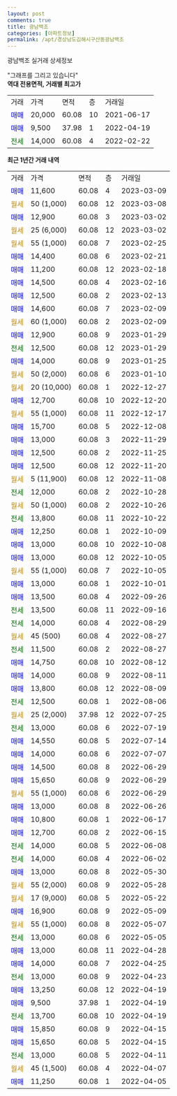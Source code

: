 ```yaml
---
layout: post
comments: true
title: 광남백조
categories: [아파트정보]
permalink: /apt/경상남도김해시구산동광남백조
---
```


광남백조 실거래 상세정보

<script type="text/javascript">
  google.charts.load('current', {'packages':['line', 'corechart']});
  google.charts.setOnLoadCallback(drawChart);

  function drawChart() {
    var data = new google.visualization.DataTable();
    data.addColumn('date', '거래일');
    data.addColumn('number', "매매");
    data.addColumn('number', "전세");
    data.addColumn('number', "전매");

    data.addRows([[new Date(Date.parse("2023-03-09")), 11600, null, null], [new Date(Date.parse("2023-03-08")), null, null, null], [new Date(Date.parse("2023-03-02")), 12900, null, null], [new Date(Date.parse("2023-03-02")), null, null, null], [new Date(Date.parse("2023-02-25")), null, null, null], [new Date(Date.parse("2023-02-21")), 14400, null, null], [new Date(Date.parse("2023-02-18")), 11200, null, null], [new Date(Date.parse("2023-02-16")), 14500, null, null], [new Date(Date.parse("2023-02-13")), 12500, null, null], [new Date(Date.parse("2023-02-09")), 14600, null, null], [new Date(Date.parse("2023-02-09")), null, null, null], [new Date(Date.parse("2023-01-29")), 12900, null, null], [new Date(Date.parse("2023-01-29")), null, 12500, null], [new Date(Date.parse("2023-01-25")), 14000, null, null], [new Date(Date.parse("2023-01-10")), null, null, null], [new Date(Date.parse("2022-12-27")), null, null, null], [new Date(Date.parse("2022-12-20")), 12700, null, null], [new Date(Date.parse("2022-12-17")), null, null, null], [new Date(Date.parse("2022-12-08")), 15700, null, null], [new Date(Date.parse("2022-11-29")), 13000, null, null], [new Date(Date.parse("2022-11-25")), 12500, null, null], [new Date(Date.parse("2022-11-20")), 12500, null, null], [new Date(Date.parse("2022-11-08")), null, null, null], [new Date(Date.parse("2022-10-28")), null, 12000, null], [new Date(Date.parse("2022-10-26")), null, null, null], [new Date(Date.parse("2022-10-22")), null, 13800, null], [new Date(Date.parse("2022-10-09")), 12250, null, null], [new Date(Date.parse("2022-10-08")), 13000, null, null], [new Date(Date.parse("2022-10-05")), 13000, null, null], [new Date(Date.parse("2022-10-05")), null, null, null], [new Date(Date.parse("2022-10-01")), 13000, null, null], [new Date(Date.parse("2022-09-26")), 13500, null, null], [new Date(Date.parse("2022-09-16")), null, 13500, null], [new Date(Date.parse("2022-08-29")), null, 14000, null], [new Date(Date.parse("2022-08-27")), null, null, null], [new Date(Date.parse("2022-08-27")), null, 11500, null], [new Date(Date.parse("2022-08-12")), 14750, null, null], [new Date(Date.parse("2022-08-11")), 14000, null, null], [new Date(Date.parse("2022-08-09")), 13800, null, null], [new Date(Date.parse("2022-08-06")), null, 12500, null], [new Date(Date.parse("2022-07-25")), null, null, null], [new Date(Date.parse("2022-07-19")), null, 13000, null], [new Date(Date.parse("2022-07-14")), 14550, null, null], [new Date(Date.parse("2022-07-07")), 14000, null, null], [new Date(Date.parse("2022-06-29")), 14500, null, null], [new Date(Date.parse("2022-06-29")), 15650, null, null], [new Date(Date.parse("2022-06-29")), null, null, null], [new Date(Date.parse("2022-06-26")), 13000, null, null], [new Date(Date.parse("2022-06-17")), 10800, null, null], [new Date(Date.parse("2022-06-15")), 12700, null, null], [new Date(Date.parse("2022-06-08")), null, 14000, null], [new Date(Date.parse("2022-06-02")), null, 14000, null], [new Date(Date.parse("2022-05-30")), 13000, null, null], [new Date(Date.parse("2022-05-28")), null, null, null], [new Date(Date.parse("2022-05-22")), null, null, null], [new Date(Date.parse("2022-05-09")), 16900, null, null], [new Date(Date.parse("2022-05-07")), null, null, null], [new Date(Date.parse("2022-05-05")), null, 13000, null], [new Date(Date.parse("2022-04-28")), 13000, null, null], [new Date(Date.parse("2022-04-25")), 14000, null, null], [new Date(Date.parse("2022-04-23")), null, 13000, null], [new Date(Date.parse("2022-04-19")), 13250, null, null], [new Date(Date.parse("2022-04-19")), 9500, null, null], [new Date(Date.parse("2022-04-19")), null, 13700, null], [new Date(Date.parse("2022-04-15")), 15850, null, null], [new Date(Date.parse("2022-04-15")), 15650, null, null], [new Date(Date.parse("2022-04-11")), null, 13000, null], [new Date(Date.parse("2022-04-07")), null, null, null], [new Date(Date.parse("2022-04-05")), 11250, null, null]]);

    var options = {
      hAxis: {
        format: 'yyyy/MM/dd'
      },    
      lineWidth: 0,
      pointsVisible: true,    
      title: '최근 1년간 유형별 실거래가 분포',
      legend: { position: 'bottom' }
    };

    var formatter = new google.visualization.NumberFormat({pattern:'###,###'} );
    formatter.format(data, 1);
    formatter.format(data, 2);
    
    setTimeout(function() {
        var chart = new google.visualization.LineChart(document.getElementById('columnchart_material'));
        chart.draw(data, (options));
        document.getElementById('loading').style.display = 'none';
    }, 200);
  }
</script>


<div id="loading" style="z-index:20; display: block; margin-left: 0px">"그래프를 그리고 있습니다"</div>
<div id="columnchart_material" style="width: 95%; margin-left: 0px; display: block"></div>
<!-- contents start -->
<b>역대 전용면적, 거래별 최고가</b>
<table class="sortable">
    <tr>
      <td>거래</td>
      <td>가격</td>
      <td>면적</td>
      <td>층</td>
      <td>거래일</td>
    </tr>
        <tr>
          <td><a style="color: blue">매매</a></td>
          <td>20,000</td>
          <td>60.08</td>
          <td>10</td>
          <td>2021-06-17</td>
        </tr>            <tr>
          <td><a style="color: blue">매매</a></td>
          <td>9,500</td>
          <td>37.98</td>
          <td>1</td>
          <td>2022-04-19</td>
        </tr>        
        <tr>
              <td><a style="color: darkgreen">전세</a></td>
              <td>14,000</td>
              <td>60.08</td>
              <td>4</td>
              <td>2022-02-22</td>
            </tr>        
    
</table>

<b>최근 1년간 거래 내역</b>

<table class="sortable">
    <tr>
      <td>거래</td>
      <td>가격</td>
      <td>면적</td>
      <td>층</td>
      <td>거래일</td>
    </tr>
    <tr>
      <td><a style="color: blue">매매</a></td>
      <td>11,600</td>
      <td>60.08</td>
      <td>4</td>
      <td>2023-03-09</td>
    </tr>          <tr>
      <td><a style="color: darkgoldenrod">월세</a></td>
      <td>50 (1,000)</td>
      <td>60.08</td>
      <td>12</td>
      <td>2023-03-08</td>
    </tr>          <tr>
      <td><a style="color: blue">매매</a></td>
      <td>12,900</td>
      <td>60.08</td>
      <td>3</td>
      <td>2023-03-02</td>
    </tr>          <tr>
      <td><a style="color: darkgoldenrod">월세</a></td>
      <td>25 (6,000)</td>
      <td>60.08</td>
      <td>12</td>
      <td>2023-03-02</td>
    </tr>          <tr>
      <td><a style="color: darkgoldenrod">월세</a></td>
      <td>55 (1,000)</td>
      <td>60.08</td>
      <td>7</td>
      <td>2023-02-25</td>
    </tr>          <tr>
      <td><a style="color: blue">매매</a></td>
      <td>14,400</td>
      <td>60.08</td>
      <td>6</td>
      <td>2023-02-21</td>
    </tr>          <tr>
      <td><a style="color: blue">매매</a></td>
      <td>11,200</td>
      <td>60.08</td>
      <td>12</td>
      <td>2023-02-18</td>
    </tr>          <tr>
      <td><a style="color: blue">매매</a></td>
      <td>14,500</td>
      <td>60.08</td>
      <td>4</td>
      <td>2023-02-16</td>
    </tr>          <tr>
      <td><a style="color: blue">매매</a></td>
      <td>12,500</td>
      <td>60.08</td>
      <td>2</td>
      <td>2023-02-13</td>
    </tr>          <tr>
      <td><a style="color: blue">매매</a></td>
      <td>14,600</td>
      <td>60.08</td>
      <td>7</td>
      <td>2023-02-09</td>
    </tr>          <tr>
      <td><a style="color: darkgoldenrod">월세</a></td>
      <td>60 (1,000)</td>
      <td>60.08</td>
      <td>2</td>
      <td>2023-02-09</td>
    </tr>          <tr>
      <td><a style="color: blue">매매</a></td>
      <td>12,900</td>
      <td>60.08</td>
      <td>9</td>
      <td>2023-01-29</td>
    </tr>          <tr>
      <td><a style="color: darkgreen">전세</a></td>
      <td>12,500</td>
      <td>60.08</td>
      <td>12</td>
      <td>2023-01-29</td>
    </tr>          <tr>
      <td><a style="color: blue">매매</a></td>
      <td>14,000</td>
      <td>60.08</td>
      <td>9</td>
      <td>2023-01-25</td>
    </tr>          <tr>
      <td><a style="color: darkgoldenrod">월세</a></td>
      <td>50 (2,000)</td>
      <td>60.08</td>
      <td>6</td>
      <td>2023-01-10</td>
    </tr>          <tr>
      <td><a style="color: darkgoldenrod">월세</a></td>
      <td>20 (10,000)</td>
      <td>60.08</td>
      <td>1</td>
      <td>2022-12-27</td>
    </tr>          <tr>
      <td><a style="color: blue">매매</a></td>
      <td>12,700</td>
      <td>60.08</td>
      <td>10</td>
      <td>2022-12-20</td>
    </tr>          <tr>
      <td><a style="color: darkgoldenrod">월세</a></td>
      <td>55 (1,000)</td>
      <td>60.08</td>
      <td>11</td>
      <td>2022-12-17</td>
    </tr>          <tr>
      <td><a style="color: blue">매매</a></td>
      <td>15,700</td>
      <td>60.08</td>
      <td>5</td>
      <td>2022-12-08</td>
    </tr>          <tr>
      <td><a style="color: blue">매매</a></td>
      <td>13,000</td>
      <td>60.08</td>
      <td>3</td>
      <td>2022-11-29</td>
    </tr>          <tr>
      <td><a style="color: blue">매매</a></td>
      <td>12,500</td>
      <td>60.08</td>
      <td>2</td>
      <td>2022-11-25</td>
    </tr>          <tr>
      <td><a style="color: blue">매매</a></td>
      <td>12,500</td>
      <td>60.08</td>
      <td>12</td>
      <td>2022-11-20</td>
    </tr>          <tr>
      <td><a style="color: darkgoldenrod">월세</a></td>
      <td>5 (11,900)</td>
      <td>60.08</td>
      <td>12</td>
      <td>2022-11-08</td>
    </tr>          <tr>
      <td><a style="color: darkgreen">전세</a></td>
      <td>12,000</td>
      <td>60.08</td>
      <td>2</td>
      <td>2022-10-28</td>
    </tr>          <tr>
      <td><a style="color: darkgoldenrod">월세</a></td>
      <td>50 (1,000)</td>
      <td>60.08</td>
      <td>2</td>
      <td>2022-10-26</td>
    </tr>          <tr>
      <td><a style="color: darkgreen">전세</a></td>
      <td>13,800</td>
      <td>60.08</td>
      <td>11</td>
      <td>2022-10-22</td>
    </tr>          <tr>
      <td><a style="color: blue">매매</a></td>
      <td>12,250</td>
      <td>60.08</td>
      <td>1</td>
      <td>2022-10-09</td>
    </tr>          <tr>
      <td><a style="color: blue">매매</a></td>
      <td>13,000</td>
      <td>60.08</td>
      <td>10</td>
      <td>2022-10-08</td>
    </tr>          <tr>
      <td><a style="color: blue">매매</a></td>
      <td>13,000</td>
      <td>60.08</td>
      <td>12</td>
      <td>2022-10-05</td>
    </tr>          <tr>
      <td><a style="color: darkgoldenrod">월세</a></td>
      <td>55 (1,000)</td>
      <td>60.08</td>
      <td>7</td>
      <td>2022-10-05</td>
    </tr>          <tr>
      <td><a style="color: blue">매매</a></td>
      <td>13,000</td>
      <td>60.08</td>
      <td>1</td>
      <td>2022-10-01</td>
    </tr>          <tr>
      <td><a style="color: blue">매매</a></td>
      <td>13,500</td>
      <td>60.08</td>
      <td>4</td>
      <td>2022-09-26</td>
    </tr>          <tr>
      <td><a style="color: darkgreen">전세</a></td>
      <td>13,500</td>
      <td>60.08</td>
      <td>11</td>
      <td>2022-09-16</td>
    </tr>          <tr>
      <td><a style="color: darkgreen">전세</a></td>
      <td>14,000</td>
      <td>60.08</td>
      <td>4</td>
      <td>2022-08-29</td>
    </tr>          <tr>
      <td><a style="color: darkgoldenrod">월세</a></td>
      <td>45 (500)</td>
      <td>60.08</td>
      <td>4</td>
      <td>2022-08-27</td>
    </tr>          <tr>
      <td><a style="color: darkgreen">전세</a></td>
      <td>11,500</td>
      <td>60.08</td>
      <td>2</td>
      <td>2022-08-27</td>
    </tr>          <tr>
      <td><a style="color: blue">매매</a></td>
      <td>14,750</td>
      <td>60.08</td>
      <td>10</td>
      <td>2022-08-12</td>
    </tr>          <tr>
      <td><a style="color: blue">매매</a></td>
      <td>14,000</td>
      <td>60.08</td>
      <td>9</td>
      <td>2022-08-11</td>
    </tr>          <tr>
      <td><a style="color: blue">매매</a></td>
      <td>13,800</td>
      <td>60.08</td>
      <td>12</td>
      <td>2022-08-09</td>
    </tr>          <tr>
      <td><a style="color: darkgreen">전세</a></td>
      <td>12,500</td>
      <td>60.08</td>
      <td>1</td>
      <td>2022-08-06</td>
    </tr>          <tr>
      <td><a style="color: darkgoldenrod">월세</a></td>
      <td>25 (2,000)</td>
      <td>37.98</td>
      <td>12</td>
      <td>2022-07-25</td>
    </tr>          <tr>
      <td><a style="color: darkgreen">전세</a></td>
      <td>13,000</td>
      <td>60.08</td>
      <td>6</td>
      <td>2022-07-19</td>
    </tr>          <tr>
      <td><a style="color: blue">매매</a></td>
      <td>14,550</td>
      <td>60.08</td>
      <td>5</td>
      <td>2022-07-14</td>
    </tr>          <tr>
      <td><a style="color: blue">매매</a></td>
      <td>14,000</td>
      <td>60.08</td>
      <td>6</td>
      <td>2022-07-07</td>
    </tr>          <tr>
      <td><a style="color: blue">매매</a></td>
      <td>14,500</td>
      <td>60.08</td>
      <td>8</td>
      <td>2022-06-29</td>
    </tr>          <tr>
      <td><a style="color: blue">매매</a></td>
      <td>15,650</td>
      <td>60.08</td>
      <td>9</td>
      <td>2022-06-29</td>
    </tr>          <tr>
      <td><a style="color: darkgoldenrod">월세</a></td>
      <td>55 (1,000)</td>
      <td>60.08</td>
      <td>6</td>
      <td>2022-06-29</td>
    </tr>          <tr>
      <td><a style="color: blue">매매</a></td>
      <td>13,000</td>
      <td>60.08</td>
      <td>8</td>
      <td>2022-06-26</td>
    </tr>          <tr>
      <td><a style="color: blue">매매</a></td>
      <td>10,800</td>
      <td>60.08</td>
      <td>1</td>
      <td>2022-06-17</td>
    </tr>          <tr>
      <td><a style="color: blue">매매</a></td>
      <td>12,700</td>
      <td>60.08</td>
      <td>2</td>
      <td>2022-06-15</td>
    </tr>          <tr>
      <td><a style="color: darkgreen">전세</a></td>
      <td>14,000</td>
      <td>60.08</td>
      <td>5</td>
      <td>2022-06-08</td>
    </tr>          <tr>
      <td><a style="color: darkgreen">전세</a></td>
      <td>14,000</td>
      <td>60.08</td>
      <td>4</td>
      <td>2022-06-02</td>
    </tr>          <tr>
      <td><a style="color: blue">매매</a></td>
      <td>13,000</td>
      <td>60.08</td>
      <td>8</td>
      <td>2022-05-30</td>
    </tr>          <tr>
      <td><a style="color: darkgoldenrod">월세</a></td>
      <td>55 (2,000)</td>
      <td>60.08</td>
      <td>9</td>
      <td>2022-05-28</td>
    </tr>          <tr>
      <td><a style="color: darkgoldenrod">월세</a></td>
      <td>17 (9,000)</td>
      <td>60.08</td>
      <td>5</td>
      <td>2022-05-22</td>
    </tr>          <tr>
      <td><a style="color: blue">매매</a></td>
      <td>16,900</td>
      <td>60.08</td>
      <td>9</td>
      <td>2022-05-09</td>
    </tr>          <tr>
      <td><a style="color: darkgoldenrod">월세</a></td>
      <td>55 (1,000)</td>
      <td>60.08</td>
      <td>8</td>
      <td>2022-05-07</td>
    </tr>          <tr>
      <td><a style="color: darkgreen">전세</a></td>
      <td>13,000</td>
      <td>60.08</td>
      <td>6</td>
      <td>2022-05-05</td>
    </tr>          <tr>
      <td><a style="color: blue">매매</a></td>
      <td>13,000</td>
      <td>60.08</td>
      <td>11</td>
      <td>2022-04-28</td>
    </tr>          <tr>
      <td><a style="color: blue">매매</a></td>
      <td>14,000</td>
      <td>60.08</td>
      <td>7</td>
      <td>2022-04-25</td>
    </tr>          <tr>
      <td><a style="color: darkgreen">전세</a></td>
      <td>13,000</td>
      <td>60.08</td>
      <td>9</td>
      <td>2022-04-23</td>
    </tr>          <tr>
      <td><a style="color: blue">매매</a></td>
      <td>13,250</td>
      <td>60.08</td>
      <td>12</td>
      <td>2022-04-19</td>
    </tr>          <tr>
      <td><a style="color: blue">매매</a></td>
      <td>9,500</td>
      <td>37.98</td>
      <td>1</td>
      <td>2022-04-19</td>
    </tr>          <tr>
      <td><a style="color: darkgreen">전세</a></td>
      <td>13,700</td>
      <td>60.08</td>
      <td>10</td>
      <td>2022-04-19</td>
    </tr>          <tr>
      <td><a style="color: blue">매매</a></td>
      <td>15,850</td>
      <td>60.08</td>
      <td>9</td>
      <td>2022-04-15</td>
    </tr>          <tr>
      <td><a style="color: blue">매매</a></td>
      <td>15,650</td>
      <td>60.08</td>
      <td>5</td>
      <td>2022-04-15</td>
    </tr>          <tr>
      <td><a style="color: darkgreen">전세</a></td>
      <td>13,000</td>
      <td>60.08</td>
      <td>5</td>
      <td>2022-04-11</td>
    </tr>          <tr>
      <td><a style="color: darkgoldenrod">월세</a></td>
      <td>45 (1,500)</td>
      <td>60.08</td>
      <td>4</td>
      <td>2022-04-07</td>
    </tr>          <tr>
      <td><a style="color: blue">매매</a></td>
      <td>11,250</td>
      <td>60.08</td>
      <td>1</td>
      <td>2022-04-05</td>
    </tr>      </table>
<!-- contents end -->    

